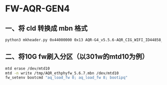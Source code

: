 # FW-AQR-GEN4

## 一、将 cld 转换成 mbn 格式

```bash
python3 mkheader.py 0x44000000 0x13 AQR-G4_v5.5.6-AQR_CIG_WIFI_ID44858_VER1745.cld aqr_5.6.mbn
```

## 二、将10G fw刷入分区（以301w的mtd10为例）

```bash
mtd erase /dev/mtd10
mtd -n write /tmp/AQR_ethphyfw_5.6.7.mbn /dev/mtd10
fw_setenv bootcmd "aq_load_fw 0; aq_load_fw 8; bootipq"
```
